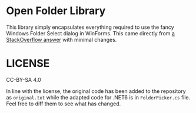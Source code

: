 # Open Folder Library

This library simply encapsulates everything required to use the fancy Windows Folder Select
dialog in WinForms. This came directly from [a StackOverflow answer](https://stackoverflow.com/a/66187224/383786)
with minimal changes.

# LICENSE
CC-BY-SA 4.0

In line with the license, the original code has been added to the repository as `original.txt`
while the adapted code for .NET6 is in `FolderPicker.cs` file. Feel free to diff them to see
what has changed.